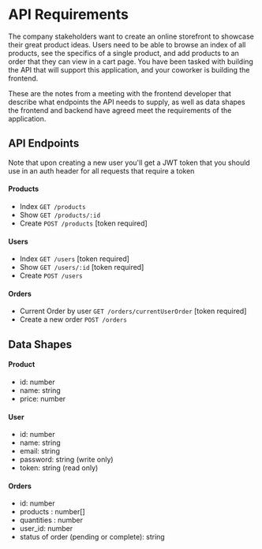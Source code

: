 # API Requirements
The company stakeholders want to create an online storefront to showcase their great product ideas. Users need to be able to browse an index of all products, see the specifics of a single product, and add products to an order that they can view in a cart page. You have been tasked with building the API that will support this application, and your coworker is building the frontend.

These are the notes from a meeting with the frontend developer that describe what endpoints the API needs to supply, as well as data shapes the frontend and backend have agreed meet the requirements of the application. 

## API Endpoints

Note that upon creating a new user you'll get a JWT token that you should use in an auth header for all requests that require a token
#### Products
- Index  `GET /products`
- Show `GET /products/:id`
- Create `POST /products` [token required]

#### Users
- Index  `GET /users`  [token required]
- Show  `GET /users/:id`  [token required]
- Create `POST /users` 

#### Orders
- Current Order by user `GET /orders/currentUserOrder` [token required]
- Create a new order `POST /orders`
## Data Shapes
#### Product
-  id: number
- name: string
- price: number

#### User
- id: number
- name: string
- email: string
- password: string (write only)
- token: string (read only)

#### Orders
- id: number
- products : number[]
- quantities : number
- user_id: number
- status of order (pending or complete): string

